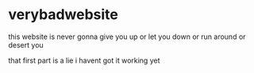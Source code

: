 # verybadwebsite

this website is never gonna give you up or let you down or run around or desert you

that first part is a lie i havent got it working yet
